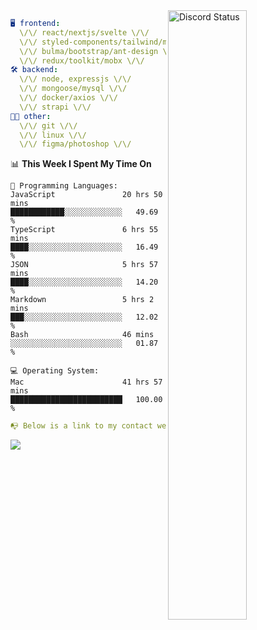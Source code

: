 
<a href="https://discord.com/users/279302975371870218" target="_blank">
    <img width="50%" align="right" alt="Discord Status" src="https://lanyard.cnrad.dev/api/279302975371870218?bg=161B22&borderRadius=5px%205px%200%200&hideTimestamp=true&idleMessage=Just%20chillin%27%20at%20the%20moment&animated=true">
</a>

```yaml
🖥️ frontend: 
  \/\/ react/nextjs/svelte \/\/
  \/\/ styled-components/tailwind/mui/
  \/\/ bulma/bootstrap/ant-design \/\/
  \/\/ redux/toolkit/mobx \/\/
🛠 backend: 
  \/\/ node, expressjs \/\/
  \/\/ mongoose/mysql \/\/
  \/\/ docker/axios \/\/
  \/\/ strapi \/\/
👨‍💻 other: 
  \/\/ git \/\/ 
  \/\/ linux \/\/
  \/\/ figma/photoshop \/\/
```
<!--START_SECTION:waka-->
📊 **This Week I Spent My Time On** 

```text
💬 Programming Languages: 
JavaScript               20 hrs 50 mins      ████████████░░░░░░░░░░░░░   49.69 % 
TypeScript               6 hrs 55 mins       ████░░░░░░░░░░░░░░░░░░░░░   16.49 % 
JSON                     5 hrs 57 mins       ████░░░░░░░░░░░░░░░░░░░░░   14.20 % 
Markdown                 5 hrs 2 mins        ███░░░░░░░░░░░░░░░░░░░░░░   12.02 % 
Bash                     46 mins             ░░░░░░░░░░░░░░░░░░░░░░░░░   01.87 % 

💻 Operating System: 
Mac                      41 hrs 57 mins      █████████████████████████   100.00 % 
```


<!--END_SECTION:waka-->
```yaml
📭 Below is a link to my contact website 
```
<a href="https://mxns.xyz" target="_black"> <img src="https://img.shields.io/badge/website-161B22?style=for-the-badge&logo=About.me&logoColor=white"></img> <a/>
